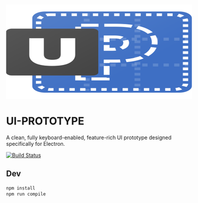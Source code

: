 <img src="./resources/linux/ui-prototype.svg" style="height:256px;width:100%;">

# UI-PROTOTYPE
A clean, fully keyboard-enabled, feature-rich UI prototype designed specifically for Electron.

[![Build Status](https://github.com/JonnyJong/UI-PROTOTYPE/workflows/Tests/badge.svg)](https://github.com/JonnyJong/UI-PROTOTYPE/actions)

## Dev
```
npm install
npm run compile
```
